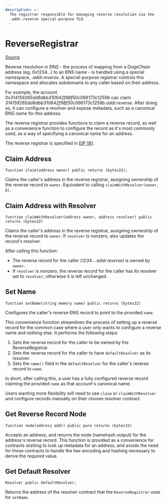 ```yaml
---
description: >-
  The registrar responsible for managing reverse resolution via the
  .addr.reverse special-purpose TLD.
---
```


# ReverseRegistrar

[Source](https://github.com/ensdomains/ens/blob/master/contracts/ReverseRegistrar.sol)

Reverse resolution in ĐNS - the process of mapping from a DogeChain address \(eg, 0x1234...\) to an ĐNS name - is handled using a special namespace, _.addr.reverse_. A special-purpose registrar controls this namespace and allocates subdomains to any caller based on their address.

For example, the account _0x314159265dd8dbb310642f98f50c066173c1259b_ can claim _314159265dd8dbb310642f98f50c066173c1259b.addr.reverse._ After doing so, it can configure a resolver and expose metadata, such as a canonical ĐNS name for this address.

The reverse registrar provides functions to claim a reverse record, as well as a convenience function to configure the record as it's most commonly used, as a way of specifying a canonical name for an address.

The reverse registrar is specified in [EIP 181](https://eips.ethereum.org/EIPS/eip-181).

## Claim Address

```text
function claim(address owner) public returns (bytes32);
```

Claims the caller's address in the reverse registrar, assigning ownership of the reverse record to `owner`. Equivalent to calling `claimWithResolver(owner, 0)`.

## Claim Address with Resolver

```text
function claimWithResolver(address owner, address resolver) public returns (bytes32)
```

Claims the caller's address in the reverse registrar, assigning ownership of the reverse record to `owner`. If `resolver` is nonzero, also updates the record's resolver.

After calling this function:

* The reverse record for the caller \(_1234....addr.reverse_\) is owned by  `owner`.
* If `resolver` is nonzero, the reverse record for the caller has its resolver set to `resolver`; otherwise it is left unchanged.

## Set Name

```text
function setName(string memory name) public returns (bytes32)
```

Configures the caller's reverse ĐNS record to point to the provided `name`.

This convenience function streamlines the process of setting up a reverse record for the common case where a user only wants to configure a reverse name and nothing else. It performs the following steps:

1. Sets the reverse record for the caller to be owned by the ReverseRegistrar.
2. Sets the reverse record for the caller to have `defaultResolver` as its resolver.
3. Sets the `name()` field in the `defaultResolver`  for the caller's reverse record to `name`.

In short, after calling this, a user has a fully configured reverse record claiming the provided `name` as that account's canonical name.

Users wanting more flexibility will need to use `claim` or `claimWithResolver` and configure records manually on their chosen resolver contract.

## Get Reverse Record Node

```text
function node(address addr) public pure returns (bytes32)
```

Accepts an address, and returns the node \(namehash output\) for the address's reverse record. This function is provided as a convenience for contracts wishing to look up metadata for an address, and avoids the need for those contracts to handle the hex encoding and hashing necessary to derive the required value.

## Get Default Resolver

```text
Resolver public defaultResolver;
```

Returns the address of the resolver contract that the `ReverseRegistrar` uses for `setName`.

